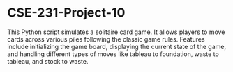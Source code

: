 # CSE-231-Project-10
This Python script simulates a solitaire card game. It allows players to move cards across various piles following the classic game rules. Features include initializing the game board, displaying the current state of the game, and handling different types of moves like tableau to foundation, waste to tableau, and stock to waste.
